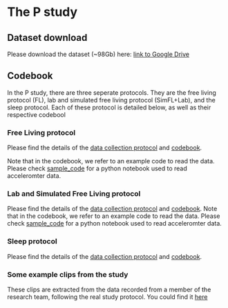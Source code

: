 # The P study


## Dataset download

Please download the dataset (~98Gb) here: [link to Google Drive](https://drive.google.com/drive/folders/1HbRyf9cuWBf7Odu2W0WLVOQc6Jiny8dy)

## Codebook
In the P study, there are three seperate protocols. They are the free living protocol (FL), lab and simulated free living protocol (SimFL+Lab), and the sleep protocol.
Each of these protocol is detailed below, as well as their respective codebool

### Free Living protocol 
Please find the details of the [data collection protocol](https://docs.google.com/document/d/e/2PACX-1vTYIukWVnybhW7f_6G1sm6RgSfFXasPuuFQwOH_Anuy5VW9kvjR9tV4LBhvOHNI4xeFS9KfkW0IvHm_/pub) and [codebook](https://docs.google.com/document/d/e/2PACX-1vSR1Qzj11XjaFJQuqHGDD1YmD0kBgWOBmKDJLqvvzJpypZ7WCWN9RrKX5AnJ-3t1eII8BnSA-GMTkCo/pub).

Note that in the codebook, we refer to an example code to read the data. Please check [sample_code](sample_code) for a python notebook used to read acceleromter data.
### Lab and Simulated Free Living protocol
Please find the details of the [data collection protocol](https://docs.google.com/document/d/e/2PACX-1vTbISqyNx22eWbt5ZgArDzgpaqqB_7RLa7PBxvgSvDyhgXatFhfpuMSU70mR51kyP1fw1kq5cuKANtY/pub) and [codebook](https://docs.google.com/document/d/e/2PACX-1vQTDWNHJGA0H3vppjCDReSa3JDC46LlQPCWidIP-MI9yLv4-zWfTn8b7qw9adLw_NeT11Dal_023Eie/pub).
Note that in the codebook, we refer to an example code to read the data. Please check [sample_code](sample_code) for a python notebook used to read acceleromter data.

### Sleep protocol 
Please find the details of the [data collection protocol](https://docs.google.com/document/d/e/2PACX-1vQzi2QLSaTxd-cmOkqaO5Pqi7Z8f35_LtQCdUzKIkQwxqC-1XPcHX_VCdkPoLZdHUMa_-ZjMSCkyINV/pub) and [codebook](https://docs.google.com/document/d/e/2PACX-1vThL6Ik1onU5j4t4JWYeD9ef9fYb4vl0mBs8sE-LWOAmSdBFt7Hp-arS1vDRXKP5Laubv8a5hny8pTJ/pub).

### Some example clips from the study 
These clips are extracted from the data recorded from a member of the research team, following the real study protocol. You could find it [here](https://drive.google.com/drive/folders/1c8UV70_otYY3b1IGGNDUjAYcVzJx53HM)